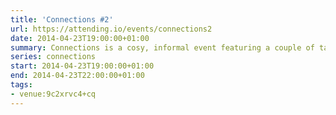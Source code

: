 ```yaml
---
title: 'Connections #2'
url: https://attending.io/events/connections2
date: 2014-04-23T19:00:00+01:00
summary: Connections is a cosy, informal event featuring a couple of tangentially–related thinky–thinky talks about culture, technology, science... just about anything really. Then we have a chat. And yes, the name is a tiny nod to our favourite science historian.
series: connections
start: 2014-04-23T19:00:00+01:00
end: 2014-04-23T22:00:00+01:00
tags:
- venue:9c2xrvc4+cq
---
```

